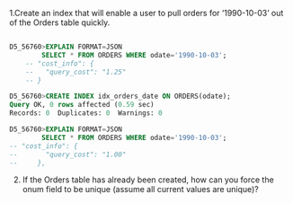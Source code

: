 1.Create an index that will enable a user to pull orders for ‘1990-10-03’ out of the Orders table quickly.


```SQL

D5_56760>EXPLAIN FORMAT=JSON
        SELECT * FROM ORDERS WHERE odate='1990-10-03';
    -- "cost_info": {
    --   "query_cost": "1.25"
    -- }

D5_56760>CREATE INDEX idx_orders_date ON ORDERS(odate);
Query OK, 0 rows affected (0.59 sec)
Records: 0  Duplicates: 0  Warnings: 0

D5_56760>EXPLAIN FORMAT=JSON
        SELECT * FROM ORDERS WHERE odate='1990-10-03';
-- "cost_info": {
--       "query_cost": "1.00"
--     },


````


2. If the Orders table has already been created, how can you force the onum field to be unique (assume all current values are unique)?

```SQL


```

